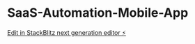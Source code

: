 # SaaS-Automation-Mobile-App

[Edit in StackBlitz next generation editor ⚡️](https://stackblitz.com/~/github.com/blackpirat13/SaaS-Automation-Mobile-App)